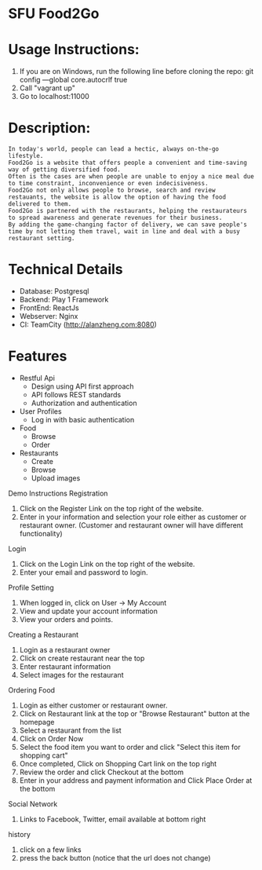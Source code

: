 # SFU Food2Go

# Usage Instructions:
1. If you are on Windows, run the following line before cloning the repo: git config —global core.autocrlf true
2. Call "vagrant up"
3. Go to localhost:11000

# Description: 
    In today's world, people can lead a hectic, always on-the-go lifestyle. 
    Food2Go is a website that offers people a convenient and time-saving way of getting diversified food.
    Often is the cases are when people are unable to enjoy a nice meal due to time constraint, inconvenience or even indecisiveness.
    Food2Go not only allows people to browse, search and review restauants, the website is allow the option of having the food delivered to them.
    Food2Go is partnered with the restaurants, helping the restaurateurs to spread awareness and generate revenues for their business.
    By adding the game-changing factor of delivery, we can save people's time by not letting them travel, wait in line and deal with a busy restaurant setting.
    

# Technical Details
- Database: Postgresql
- Backend: Play 1 Framework
- FrontEnd: ReactJs
- Webserver: Nginx
- CI: TeamCity (http://alanzheng.com:8080)

# Features
- Restful Api
  - Design using API first approach
  - API follows REST standards
  - Authorization and authentication
- User Profiles
  - Log in with basic authentication
- Food
  - Browse
  - Order
- Restaurants
  - Create
  - Browse
  - Upload images


Demo Instructions
Registration
1. Click on the Register Link on the top right of the website.
2. Enter in your information and selection your role either as customer or restaurant owner.
(Customer and restaurant owner will have different functionality)

Login
1. Click on the Login Link on the top right of the website.
2. Enter your email and password to login.

Profile Setting
1. When logged in, click on User -> My Account
2. View and update your account information
3. View your orders and points.

Creating a Restaurant 
1. Login as a restaurant owner
2. Click on create restaurant near the top
3. Enter restaurant information
4. Select images for the restaurant

Ordering Food
1. Login as either customer or restaurant owner.
2. Click on Restaurant link at the top or "Browse Restaurant" button at the homepage
3. Select a restaurant from the list
4. Click on Order Now
5. Select the food item you want to order and click "Select this item for shopping cart"
6. Once completed, Click on Shopping Cart link on the top right
7. Review the order and click Checkout at the bottom
8. Enter in your address and payment information and Click Place Order at the bottom

Social Network
1. Links to Facebook, Twitter, email available at bottom right

history
1. click on a few links
2. press the back button (notice that the url does not change)


